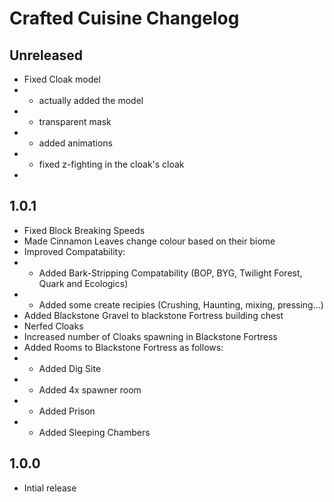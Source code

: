 # Crafted Cuisine Changelog

## Unreleased
- Fixed Cloak model
- - actually added the model
- - transparent mask
- - added animations
- - fixed z-fighting in the cloak's cloak
- 

## 1.0.1
- Fixed Block Breaking Speeds
- Made Cinnamon Leaves change colour based on their biome
- Improved Compatability:
- - Added Bark-Stripping Compatability (BOP, BYG, Twilight Forest, Quark and Ecologics)
- - Added some create recipies (Crushing, Haunting, mixing, pressing...)
- Added Blackstone Gravel to blackstone Fortress building chest
- Nerfed Cloaks
- Increased number of Cloaks spawning in Blackstone Fortress
- Added Rooms to Blackstone Fortress as follows:
- - Added Dig Site
- - Added 4x spawner room
- - Added Prison
- - Added Sleeping Chambers

## 1.0.0
- Intial release
